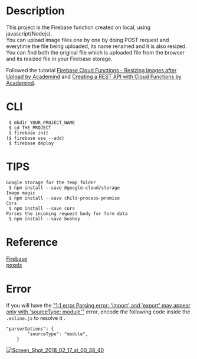 # Description   
This project is the Firebase function created on local, using javascript(Nodejs).    
You can upload image files one by one by doing POST request and everytime the file being uploaded, its name renamed and it is also resized. You can find both the original file which is uploaded file from the browser and its resized file in your Firebase storage.   
   
Followed the tutorial [Firebase Cloud Functions - Resizing Images after Upload by Academind](https://www.youtube.com/watch?v=YGsmWKMMiYs&t=14s) and [Creating a REST API with Cloud Functions by Academind](https://academind.com/learn/firebase/cloud-functions/creating-a-rest-endpoint-with-cloud-functions).       
    
   
# CLI  
````  
 $ mkdir YOUR_PROJECT_NAME
 $ cd THE_PROJECT 
 $ firebase init
($ firebase use --add)
 $ firebase deploy
````  
      
          
# TIPS   
````   
Google storage for the temp folder   
 $ npm install --save @google-cloud/storage  
Image magic    
 $ npm install --save child-process-promise   
Cors    
 $ npm install --save cors  
Parses the incoming request body for form data  
 $ npm install --save busboy  
````      
      
         
# Reference  
[Firebase](https://firebase.google.com)    
[pexels](https://www.pexels.com/)  
    
   
# Error  
If you will have the ["1:1  error  Parsing error: 'import' and 'export' may appear only with 'sourceType: module'"](https://github.com/AtomLinter/linter-eslint/issues/462) error, encode the following code inside the `.esline.js` to resolve it .    
````  
"parserOptions": {  
        "sourceType": "module",  
    }  
````    
     
<a href="https://ibb.co/i6yV1S"><img src="https://preview.ibb.co/ft4Ran/Screen_Shot_2018_02_17_at_00_38_40.png" alt="Screen_Shot_2018_02_17_at_00_38_40" border="0"></a>  


  


      
          
